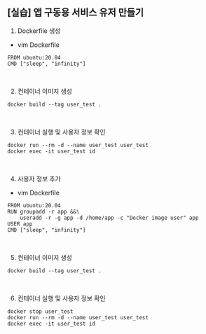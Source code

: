## [실습] 앱 구동용 서비스 유저 만들기

1. Dockerfile 생성
 + vim Dockerfile
```
FROM ubuntu:20.04
CMD ["sleep", "infinity"]
```

<br/>

2. 컨테이너 이미지 생성
```
docker build --tag user_test .
```

<br/>

3. 컨테이너 실행 및 사용자 정보 확인
```
docker run --rm -d --name user_test user_test
docker exec -it user_test id
```

<br/>

4. 사용자 정보 추가
 + vim Dockerfile
```
FROM ubuntu:20.04
RUN groupadd -r app &&\
    useradd -r -g app -d /home/app -c "Docker image user" app
USER app
CMD ["sleep", "infinity"]
```

<br/>

5. 컨테이너 이미지 생성
```
docker build --tag user_test .
```

<br/>

6. 컨테이너 실행 및 사용자 정보 확인
```
docker stop user_test
docker run --rm -d --name user_test user_test
docker exec -it user_test id
```
